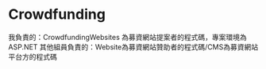 # Crowdfunding
我負責的：CrowdfundingWebsites 為募資網站提案者的程式碼，專案環境為ASP.NET
其他組員負責的：Website為募資網站贊助者的程式碼/CMS為募資網站平台方的程式碼
